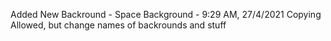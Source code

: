 Added New Backround - Space Background - 9:29 AM, 27/4/2021
Copying Allowed, but change names of backrounds and stuff
